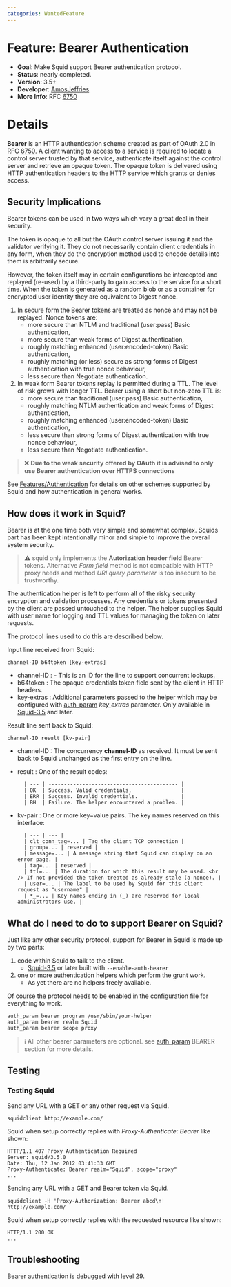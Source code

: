 ```yaml
---
categories: WantedFeature
---
```

# Feature: Bearer Authentication

- **Goal**: Make Squid support Bearer authentication protocol.
- **Status**: nearly completed.
- **Version**: 3.5+
- **Developer**:
    [AmosJeffries](/AmosJeffries)
- **More Info**: RFC [6750](https://tools.ietf.org/rfc/rfc6750)

# Details

**Bearer** is an HTTP authentication scheme created as part of OAuth 2.0
in RFC [6750](https://tools.ietf.org/rfc/rfc6750). A client wanting to
access to a service is required to locate a control server trusted by
that service, authenticate itself against the control server and
retrieve an opaque token. The opaque token is delivered using HTTP
authentication headers to the HTTP service which grants or denies
access.

## Security Implications

Bearer tokens can be used in two ways which vary a great deal in their
security.

The token is opaque to all but the OAuth control server issuing it and
the validator verifying it. They do not necessarily contain client
credentials in any form, when they do the encryption method used to
encode details into them is arbitrarily secure.

However, the token itself may in certain configurations be intercepted
and replayed (re-used) by a third-party to gain access to the service
for a short time. When the token is generated as a random blob or as a
container for encrypted user identity they are equivalent to Digest
nonce.

1. In secure form the Bearer tokens are treated as nonce and may not be
    replayed. Nonce tokens are:
    - more secure than NTLM and traditional (user:pass) Basic
        authentication,
    - more secure than weak forms of Digest authentication,
    - roughly matching enhanced (user:encoded-token) Basic
        authentication,
    - roughly matching (or less) secure as strong forms of Digest
        authentication with true nonce behaviour,
    - less secure than Negotiate authentication.
1. In weak form Bearer tokens replay is permitted during a TTL. The
    level of risk grows with longer TTL. Bearer using a short but
    non-zero TTL is:
    - more secure than traditional (user:pass) Basic authentication,
    - roughly matching NTLM authentication and weak forms of Digest
        authentication,
    - roughly matching enhanced (user:encoded-token) Basic
        authentication,
    - less secure than strong forms of Digest authentication with true
        nonce behaviour,
    - less secure than Negotiate authentication.


> :x:
    **Due to the weak security offered by OAuth it is advised to only use
    Bearer authentication over HTTPS connections**

See [Features/Authentication](/Features/Authentication)
for details on other schemes supported by Squid and how authentication
in general works.

## How does it work in Squid?

Bearer is at the one time both very simple and somewhat complex. Squids
part has been kept intentionally minor and simple to improve the overall
system security.

> :warning:
    squid only implements the **Autorization header field** Bearer
    tokens. Alternative *Form field* method is not compatible with HTTP
    proxy needs and method *URI query parameter* is too insecure to be
    trustworthy.

The authentication helper is left to perform all of the risky security
encryption and validation processes. Any credentials or tokens presented
by the client are passed untouched to the helper. The helper supplies
Squid with user name for logging and TTL values for managing the token
on later requests.

The protocol lines used to do this are described below.

Input line received from Squid:

    channel-ID b64token [key-extras]

- channel-ID
:   - This is an ID for the line to support concurrent lookups.
- b64token
:   The opaque credentials token field sent by the client in HTTP
        headers.
- key-extras
:   Additional parameters passed to the helper which may be
    configured with
    [auth_param](http://www.squid-cache.org/Doc/config/auth_param)
    *key_extras* parameter. Only available in
    [Squid-3.5](/Releases/Squid-3.5)
    and later.

Result line sent back to Squid:

    channel-ID result [kv-pair]

- channel-ID
:   The concurrency **channel-ID** as received. It must be sent back
        to Squid unchanged as the first entry on the line.
- result
:   One of the result codes:

        | --- | ------------------------------------------ |
        | OK  | Success. Valid credentials.                |
        | ERR | Success. Invalid credentials.              |
        | BH  | Failure. The helper encountered a problem. |

- kv-pair
:   One or more key=value pairs. The key names reserved on this
    interface:

        | --- | --- |
        | clt_conn_tag=... | Tag the client TCP connection |
        | group=... | reserved |
        | message=... | A message string that Squid can display on an error page. |
        | tag=... | reserved |
        | ttl=... | The duration for which this result may be used. <br /> If not provided the token treated as already stale (a nonce). |
        | user=... | The label to be used by Squid for this client request as "username" |
        | *_=... | Key names ending in (_) are reserved for local administrators use. | 
        
## What do I need to do to support Bearer on Squid?

Just like any other security protocol, support for Bearer in Squid is
made up by two parts:

1. code within Squid to talk to the client.
      - [Squid-3.5](/Releases/Squid-3.5)
        or later built with `--enable-auth-bearer`
1. one or more authentication helpers which perform the grunt work.
      - As yet there are no helpers freely available.

Of course the protocol needs to be enabled in the configuration file for
everything to work.

    auth_param bearer program /usr/sbin/your-helper
    auth_param bearer realm Squid
    auth_param bearer scope proxy

> :information_source:
    All other bearer parameters are optional. see
    [auth_param](http://www.squid-cache.org/Doc/config/auth_param)
    BEARER section for more details.

## Testing

### Testing Squid

Send any URL with a GET or any other request via Squid.

    squidclient http://example.com/

Squid when setup correctly replies with *Proxy-Authenticate: Bearer*
like shown:

    HTTP/1.1 407 Proxy Authentication Required
    Server: squid/3.5.0
    Date: Thu, 12 Jan 2012 03:41:33 GMT
    Proxy-Authenticate: Bearer realm="Squid", scope="proxy"
    ...

Sending any URL with a GET and Bearer token via Squid.

    squidclient -H 'Proxy-Authorization: Bearer abcd\n' http://example.com/

Squid when setup correctly replies with the requested resource like
shown:

    HTTP/1.1 200 OK
    ...

## Troubleshooting

Bearer authentication is debugged with level 29.
